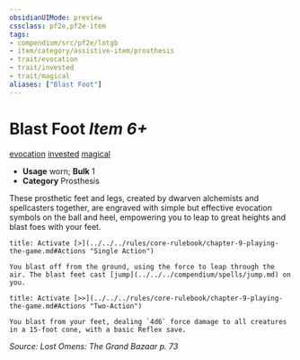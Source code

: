 ```yaml
---
obsidianUIMode: preview
cssclass: pf2e,pf2e-item
tags:
- compendium/src/pf2e/lotgb
- item/category/assistive-item/prosthesis
- trait/evocation
- trait/invested
- trait/magical
aliases: ["Blast Foot"]
---
```

# Blast Foot *Item 6+*  
[evocation](../../../rules/traits/evocation.md)  [invested](../../../rules/traits/invested.md)  [magical](../../../rules/traits/magical.md)  

- **Usage** worn; **Bulk** 1
- **Category** Prosthesis

These prosthetic feet and legs, created by dwarven alchemists and spellcasters together, are engraved with simple but effective evocation symbols on the ball and heel, empowering you to leap to great heights and blast foes with your feet.

```ad-embed-ability
title: Activate [>](../../../rules/core-rulebook/chapter-9-playing-the-game.md#Actions "Single Action")

You blast off from the ground, using the force to leap through the air. The blast feet cast [jump](../../../compendium/spells/jump.md) on you.
```

```ad-embed-ability
title: Activate [>>](../../../rules/core-rulebook/chapter-9-playing-the-game.md#Actions "Two-Action")

You blast from your feet, dealing `4d6` force damage to all creatures in a 15-foot cone, with a basic Reflex save.
```

*Source: Lost Omens: The Grand Bazaar p. 73*
